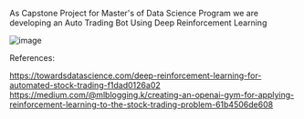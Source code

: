 As Capstone Project for Master's of Data Science Program we are developing an Auto Trading Bot Using Deep Reinforcement Learning

![image](https://github.com/anasim1/Data606-TeamGenie/assets/93553287/991625f3-1c81-4221-b9d9-7144c8ea20c9)


References:

https://towardsdatascience.com/deep-reinforcement-learning-for-automated-stock-trading-f1dad0126a02
https://medium.com/@mlblogging.k/creating-an-openai-gym-for-applying-reinforcement-learning-to-the-stock-trading-problem-61b4506de608
